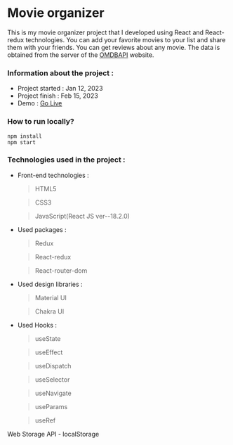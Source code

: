 # Movie organizer

This is my movie organizer project that I developed using React and React-redux technologies. 
You can add your favorite movies to your list and share them with your friends. 
You can get reviews about any movie. The data is obtained from the server of the [OMDBAPI](https://www.omdbapi.com/) website.


### Information about the project :

- Project started : Jan 12, 2023
- Project finish : Feb 15, 2023
- Demo : [Go Live](https://redux-movie-organizer.netlify.app/)

### How to run locally?

```
npm install
npm start
```

### Technologies used in the project :

- Front-end technologies :

  > HTML5

  > CSS3

  > JavaScript(React JS ver--18.2.0)

- Used packages :

  > Redux

  > React-redux

  > React-router-dom

- Used design libraries :

  > Material UI

  > Chakra UI

- Used Hooks :

  > useState

  > useEffect

  > useDispatch

  > useSelector

  > useNavigate

  > useParams

  > useRef

Web Storage API - localStorage 
